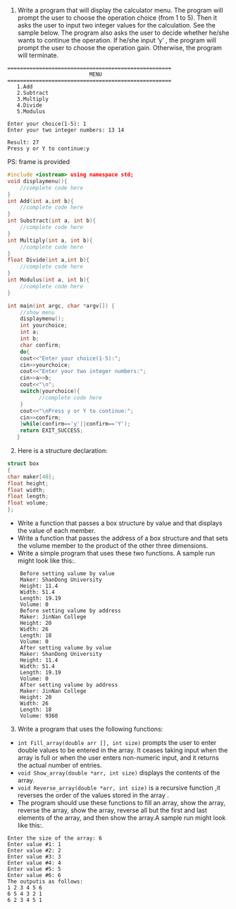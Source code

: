 <!--
 * @Github: https://github.com/Certseeds/CS205_C_CPP
 * @Organization: SUSTech
 * @Author: nanoseeds
 * @Date: 2020-06-08 09:15:06
 * @LastEditors: nanoseeds
 * @LastEditTime: 2020-06-08 09:26:03
 * @License: CC-BY-NC-SA_V4_0 or any later version 
 -->
1. Write a program that will display the calculator menu. The program will prompt the user to choose the operation choice (from 1 to 5). Then it asks the user to input two integer values for the calculation. See the sample below. The program also asks the user to decide whether he/she wants to continue the operation. If he/she input ‘y’ , the program will prompt the user to choose the operation gain. Otherwise, the program will terminate.

``` log
====================================================
                          MENU
====================================================
   1.Add
   2.Subtract
   3.Multiply
   4.Divide
   5.Modulus

Enter your choice(1-5): 1
Enter your two integer numbers: 13 14

Result: 27
Press y or Y to continue:y
```

PS: frame is provided

``` cpp
#include <iostream> using namespace std; 
void displaymenu(){ 
    //complete code here 
} 
int Add(int a,int b){
    //complete code here 
}
int Substract(int a, int b){ 
    //complete code here 
}
int Multiply(int a, int b){
    //complete code here 
}
float Divide(int a,int b){ 
    //complete code here 
}
int Modulus(int a, int b){ 
    //complete code here 
}
```

``` cpp
int main(int argc, char *argv[]) { 
    //show menu 
    displaymenu();
    int yourchoice; 
    int a; 
    int b; 
    char confirm; 
    do{
    cout<<"Enter your choice(1-5):"; 
    cin>>yourchoice; 
    cout<<"Enter your two integer numbers:";
    cin>>a>>b; 
    cout<<"\n"; 
    switch(yourchoice){ 
          //complete code here 
    }
    cout<<"\nPress y or Y to continue:";
    cin>>confirm; 
    }while(confirm=='y'||confirm=='Y'); 
    return EXIT_SUCCESS; 
   }
```

2. Here is a structure declaration:

``` cpp
struct box
{
char maker[40];
float height;
float width;
float length;
float volume;
};
```

  +  Write a function that passes a box structure by value and that displays the value of each member. 
  +  Write a function that passes the address of a box structure and that sets the
volume member to the product of the other three dimensions. 
  + Write a simple program that uses these two functions.
A sample run might look like this:.

``` log
    Before setting valume by value
    Maker: ShanDong University
    Height: 11.4
    Width: 51.4
    Length: 19.19
    Volume: 0
    Before setting valume by address
    Maker: JinNan College
    Height: 20
    Width: 26
    Length: 18
    Volume: 0
    After setting valume by value
    Maker: ShanDong University
    Height: 11.4
    Width: 51.4
    Length: 19.19
    Volume: 0
    After setting valume by address
    Maker: JinNan College
    Height: 20
    Width: 26
    Length: 18
    Volume: 9360
```

3. Write a program that uses the following functions:
  + `int Fill_array(double arr [], int size)` prompts the user to enter double values to be entered in the array. It ceases taking input when the array is full or when the user enters non-numeric input, and it returns the actual number of entries. 
  + `void Show_array(double *arr, int size)` displays the contents of the array. 
  + `void Reverse_array(double *arr, int size)` is a recursive function ,it reverses the order of the values stored in the array . 
  + The program should use these functions to fill an array, show the array, reverse the array, show the array, reverse all but the first and last elements of the array, and then show the array.A sample run might look like this:.

``` logs
Enter the size of the array: 6
Enter value #1: 1
Enter value #2: 2
Enter value #3: 3
Enter value #4: 4
Enter value #5: 5
Enter value #6: 6
The outputis as follows:
1 2 3 4 5 6
6 5 4 3 2 1
6 2 3 4 5 1
```

